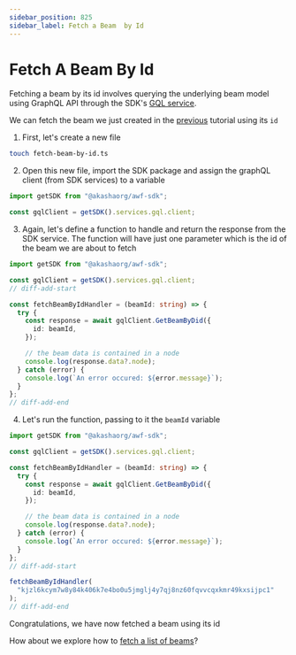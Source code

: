 ```yaml
---
sidebar_position: 825
sidebar_label: Fetch a Beam  by Id
---
```


# Fetch A Beam By Id

Fetching a beam by its id involves querying the underlying <span className='highlight-1'>beam model</span> using GraphQL API through the SDK's [GQL service](../../data-fetching-and-mutations/sdk/services/Services.md#graphql).

We can fetch the beam we just created in the [previous](./create-a-beam.md) tutorial using its `id`

1. First, let's create a new file

```bash
touch fetch-beam-by-id.ts
```

2. Open this new file, import the SDK package and assign the graphQL client (from SDK services) to a variable

```ts title="fetch-beam-by-id.ts"
import getSDK from "@akashaorg/awf-sdk";

const gqlClient = getSDK().services.gql.client;
```

3. Again, let's define a function to handle and return the response from the SDK service. The function will have just one parameter which is the id of the beam we are about to fetch

```ts title="fetch-beam-by-id.ts"
import getSDK from "@akashaorg/awf-sdk";

const gqlClient = getSDK().services.gql.client;
// diff-add-start

const fetchBeamByIdHandler = (beamId: string) => {
  try {
    const response = await gqlClient.GetBeamByDid({
      id: beamId,
    });

    // the beam data is contained in a node
    console.log(response.data?.node);
  } catch (error) {
    console.log(`An error occured: ${error.message}`);
  }
};
// diff-add-end
```

4. Let's run the function, passing to it the `beamId` variable

```ts title="fetch-beam-by-id.ts"
import getSDK from "@akashaorg/awf-sdk";

const gqlClient = getSDK().services.gql.client;

const fetchBeamByIdHandler = (beamId: string) => {
  try {
    const response = await gqlClient.GetBeamByDid({
      id: beamId,
    });

    // the beam data is contained in a node
    console.log(response.data?.node);
  } catch (error) {
    console.log(`An error occured: ${error.message}`);
  }
};
// diff-add-start

fetchBeamByIdHandler(
  "kjzl6kcym7w8y84k406k7e4bo0u5jmglj4y7qj8nz60fqvvcqxkmr49kxsijpc1"
);
// diff-add-end
```

Congratulations, we have now fetched a beam using its id

How about we explore how to [fetch a list of beams](./fetch-beam-list.md)?
